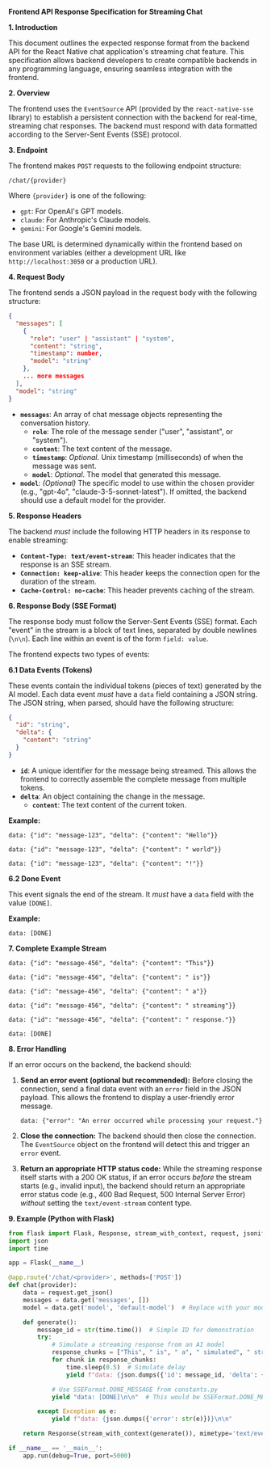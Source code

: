 **Frontend API Response Specification for Streaming Chat**

**1. Introduction**

This document outlines the expected response format from the backend API for the React Native chat application's streaming chat feature. This specification allows backend developers to create compatible backends in any programming language, ensuring seamless integration with the frontend.

**2. Overview**

The frontend uses the `EventSource` API (provided by the `react-native-sse` library) to establish a persistent connection with the backend for real-time, streaming chat responses. The backend must respond with data formatted according to the Server-Sent Events (SSE) protocol.

**3. Endpoint**

The frontend makes `POST` requests to the following endpoint structure:

`/chat/{provider}`

Where `{provider}` is one of the following:

*   `gpt`: For OpenAI's GPT models.
*   `claude`: For Anthropic's Claude models.
*   `gemini`: For Google's Gemini models.

The base URL is determined dynamically within the frontend based on environment variables (either a development URL like `http://localhost:3050` or a production URL).

**4. Request Body**

The frontend sends a JSON payload in the request body with the following structure:

```json
{
  "messages": [
    {
      "role": "user" | "assistant" | "system",
      "content": "string",
      "timestamp": number,
      "model": "string"
    },
    ... more messages
  ],
  "model": "string"
}
```

*   **`messages`**: An array of chat message objects representing the conversation history.
    *   **`role`**: The role of the message sender ("user", "assistant", or "system").
    *   **`content`**: The text content of the message.
    *   **`timestamp`**: *Optional*. Unix timestamp (milliseconds) of when the message was sent.
    *   **`model`**: *Optional*. The model that generated this message.
*   **`model`**: *(Optional)* The specific model to use within the chosen provider (e.g., "gpt-4o", "claude-3-5-sonnet-latest"). If omitted, the backend should use a default model for the provider.

**5. Response Headers**

The backend *must* include the following HTTP headers in its response to enable streaming:

*   **`Content-Type: text/event-stream`**: This header indicates that the response is an SSE stream.
*   **`Connection: keep-alive`**: This header keeps the connection open for the duration of the stream.
*   **`Cache-Control: no-cache`**: This header prevents caching of the stream.

**6. Response Body (SSE Format)**

The response body must follow the Server-Sent Events (SSE) format. Each "event" in the stream is a block of text lines, separated by double newlines (`\n\n`). Each line within an event is of the form `field: value`.

The frontend expects two types of events:

**6.1 Data Events (Tokens)**

These events contain the individual tokens (pieces of text) generated by the AI model. Each data event *must* have a `data` field containing a JSON string. The JSON string, when parsed, should have the following structure:

```json
{
  "id": "string",
  "delta": {
    "content": "string"
  }
}
```

*   **`id`**: A unique identifier for the message being streamed.  This allows the frontend to correctly assemble the complete message from multiple tokens.
*   **`delta`**: An object containing the change in the message.
    *   **`content`**: The text content of the current token.

**Example:**

```
data: {"id": "message-123", "delta": {"content": "Hello"}}

data: {"id": "message-123", "delta": {"content": " world"}}

data: {"id": "message-123", "delta": {"content": "!"}}

```

**6.2 Done Event**

This event signals the end of the stream. It *must* have a `data` field with the value `[DONE]`.

**Example:**

```
data: [DONE]

```

**7. Complete Example Stream**

```
data: {"id": "message-456", "delta": {"content": "This"}}

data: {"id": "message-456", "delta": {"content": " is"}}

data: {"id": "message-456", "delta": {"content": " a"}}

data: {"id": "message-456", "delta": {"content": " streaming"}}

data: {"id": "message-456", "delta": {"content": " response."}}

data: [DONE]

```

**8. Error Handling**

If an error occurs on the backend, the backend should:

1.  **Send an error event (optional but recommended):** Before closing the connection, send a final data event with an `error` field in the JSON payload. This allows the frontend to display a user-friendly error message.

    ```
    data: {"error": "An error occurred while processing your request."}

    ```

2.  **Close the connection:** The backend should then close the connection. The `EventSource` object on the frontend will detect this and trigger an `error` event.

3.  **Return an appropriate HTTP status code:** While the streaming response itself starts with a 200 OK status, if an error occurs *before* the stream starts (e.g., invalid input), the backend should return an appropriate error status code (e.g., 400 Bad Request, 500 Internal Server Error) *without* setting the `text/event-stream` content type.

**9. Example (Python with Flask)**

```python
from flask import Flask, Response, stream_with_context, request, jsonify
import json
import time

app = Flask(__name__)

@app.route('/chat/<provider>', methods=['POST'])
def chat(provider):
    data = request.get_json()
    messages = data.get('messages', [])
    model = data.get('model', 'default-model')  # Replace with your model logic

    def generate():
        message_id = str(time.time())  # Simple ID for demonstration
        try:
            # Simulate a streaming response from an AI model
            response_chunks = ["This", " is", " a", " simulated", " streaming", " response."]
            for chunk in response_chunks:
                time.sleep(0.5)  # Simulate delay
                yield f"data: {json.dumps({'id': message_id, 'delta': {'content': chunk}})}\n\n"

            # Use SSEFormat.DONE_MESSAGE from constants.py
            yield "data: [DONE]\n\n"  # This would be SSEFormat.DONE_MESSAGE in the actual code

        except Exception as e:
            yield f"data: {json.dumps({'error': str(e)})}\n\n"

    return Response(stream_with_context(generate()), mimetype='text/event-stream')

if __name__ == '__main__':
    app.run(debug=True, port=5000)

```